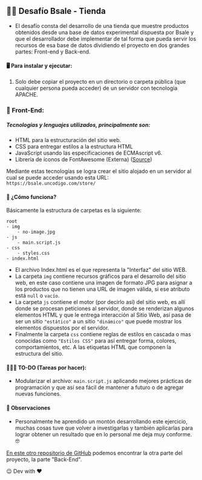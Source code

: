 ## 🧑‍💻 Desafío Bsale - Tienda

- El desafío consta del desarrollo de una tienda que muestre productos obtenidos desde una base de datos experimental dispuesta por Bsale y que el desarrollador debe implementar de tal forma que pueda servir los recursos de esa base de datos dividiendo el proyecto en dos grandes partes: Front-end y Back-end.

#### 🖥 Para instalar y ejecutar:

1. Solo debe copiar el proyecto en un directorio o carpeta pública (que cualquier persona pueda acceder) de un servidor con tecnología APACHE.

### 🤖 Front-End:

##### Tecnologías y lenguajes utilizados, principalmente son:

- HTML para la estructuración del sitio web.
- CSS para entregar estilos a la estructura HTML
- JavaScript usando las especificaciones de ECMAscript v6.
- Librería de íconos de FontAwesome (Externa) ([Source](https://fontawesome.com/))

Mediante estas tecnologías se logra crear el sitio alojado en un servidor al cual se puede acceder usando esta URL: `https://bsale.uncodigo.com/store/`

#### 🤔 ¿Cómo funciona?

Básicamente la estructura de carpetas es la siguiente:

    root
    - img
        - no-image.jpg
    - js
        - main.script.js
    - css
        - styles.css
    - index.html

- El archivo Index.html es el que representa la "Interfaz" del sitio WEB.
- La carpeta `img` contiene recursos gráficos para el desarrollo del sitio web, en este caso contiene una imagen de formato JPG para asignar a los productos que no tienen una URL de imagen válida, si ese atributo está `null` o `vacío`.
- La carpeta `js` contiene el motor (por decirlo así) del sitio web, es allí donde se procesan peticiones al servidor, donde se renderizan algunos elementos HTML y que le entrega interacción al Sitio Web, así pasa de ser un sitio `"estático"` a un sitio `"dinámico"` que puede mostrar los elementos dispuestos por el servidor.
- Finalmente la carpeta `css` contiene reglas de estilos en cascada o mas conocidas como `"Estilos CSS"` para así entregar forma, colores, comportamientos, etc. A las etiquetas HTML que componen la estructura del sitio.

#### 🚧👷‍♂️ TO-DO (Tareas por hacer):

- Modularizar el archivo: `main.script.js` aplicando mejores prácticas de programación y que así sea fácil de mantener a futuro o de agregar nuevas funciones.

#### 👀 Observaciones

- Personalmente he aprendido un montón desarrollando este ejercicio, muchas cosas tuve que volver a investigarlas y también aplicarlas para lograr obtener un resultado que en lo personal me deja muy conforme. 🤓

[En este otro repositorio de GitHub](https://github.com/felipejoq/back-end-bsale-challenge) podemos encontrar la otra parte del proyecto, la parte "Back-End".

😉 Dev with ❤️
